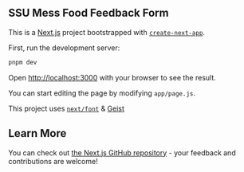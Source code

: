 ## SSU Mess Food Feedback Form

This is a [Next.js](https://nextjs.org) project bootstrapped with [`create-next-app`](https://github.com/vercel/next.js/tree/canary/packages/create-next-app).


First, run the development server:

```bash
pnpm dev
```

Open [http://localhost:3000](http://localhost:3000) with your browser to see the result.

You can start editing the page by modifying `app/page.js`.

This project uses [`next/font`](https://nextjs.org/docs/app/building-your-application/optimizing/fonts) & [Geist](https://vercel.com/font)

## Learn More
You can check out [the Next.js GitHub repository](https://github.com/vercel/next.js) - your feedback and contributions are welcome!

